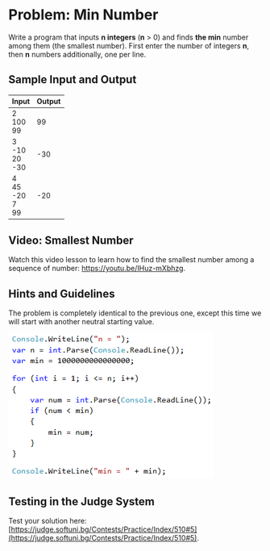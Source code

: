 # Problem: Min Number

Write a program that inputs **n integers** (**n** > 0) and finds **the min** number among them (the smallest number). First enter the number of integers **n**, then **n** numbers additionally, one per line. 

## Sample Input and Output

| Input | Output | 
| --- | --- |
| 2<br>100<br>99 | 99 |
| 3<br>-10<br>20<br>-30 | -30 |
| 4<br>45<br>-20<br>7<br>99<br> | -20 |

## Video: Smallest Number

Watch this video lesson to learn how to find the smallest number among a sequence of number: https://youtu.be/IHuz-mXbhzg.

## Hints and Guidelines

The problem is completely identical to the previous one, except this time we will start with another neutral starting value.

![](/assets/chapter-5-images/06.Min-number-01.png)

## Testing in the Judge System

Test your solution here: [https://judge.softuni.bg/Contests/Practice/Index/510#5](https://judge.softuni.bg/Contests/Practice/Index/510#5).

